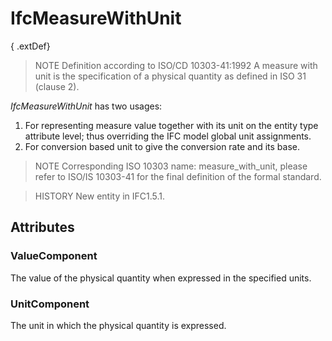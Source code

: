 # IfcMeasureWithUnit

{ .extDef}
> NOTE Definition according to ISO/CD 10303-41:1992
> A measure with unit is the specification of a physical quantity as defined in ISO 31 (clause 2).

_IfcMeasureWithUnit_ has two usages:
1. For representing measure value together with its unit on the entity type attribute level; thus overriding the IFC model global unit assignments.
2. For conversion based unit to give the conversion rate and its base.

> NOTE Corresponding ISO 10303 name: measure_with_unit, please refer to ISO/IS 10303-41 for the final definition of the formal standard.

> HISTORY New entity in IFC1.5.1.

## Attributes

### ValueComponent
The value of the physical quantity when expressed in the specified units.

### UnitComponent
The unit in which the physical quantity is expressed.
